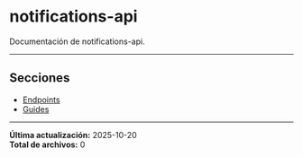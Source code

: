 # notifications-api

Documentación de notifications-api.

---

## Secciones

- [Endpoints](./Endpoints/00_README.md)
- [Guides](./Guides/00_README.md)

---

**Última actualización:** 2025-10-20  
**Total de archivos:** 0
